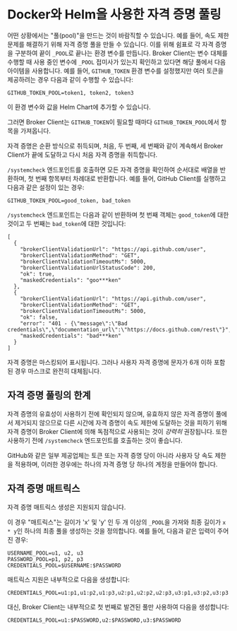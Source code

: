 # Docker와 Helm을 사용한 자격 증명 풀링

어떤 상황에서는 "풀(pool)"을 만드는 것이 바람직할 수 있습니다. 예를 들어, 속도 제한 문제를 해결하기 위해 자격 증명 풀을 만들 수 있습니다. 이를 위해 쉼표로 각 자격 증명을 구분하여 끝이 `_POOL`로 끝나는 환경 변수를 만듭니다. Broker Client는 변수 대체를 수행할 때 사용 중인 변수에 `_POOL` 접미사가 있는지 확인하고 있다면 해당 풀에서 다음 아이템을 사용합니다. 예를 들어, `GITHUB_TOKEN` 환경 변수를 설정했지만 여러 토큰을 제공하려는 경우 다음과 같이 수행할 수 있습니다:

``` 
GITHUB_TOKEN_POOL=token1, token2, token3
```

이 환경 변수와 값을 Helm Chart에 추가할 수 있습니다.

그러면 Broker Client는 `GITHUB_TOKEN`이 필요할 때마다 `GITHUB_TOKEN_POOL`에서 항목을 가져옵니다.

자격 증명은 순환 방식으로 취득되며, 처음, 두 번째, 세 번째와 같이 계속해서 Broker Client가 끝에 도달하고 다시 처음 자격 증명을 취득합니다.

`/systemcheck` 엔드포인트를 호출하면 모든 자격 증명을 확인하여 순서대로 배열을 반환하며, 첫 번째 항목부터 차례대로 반환합니다. 예를 들어, GitHub Client를 실행하고 다음과 같은 설정이 있는 경우:

```
GITHUB_TOKEN_POOL=good_token, bad_token
```

`/systemcheck` 엔드포인트는 다음과 같이 반환하며 첫 번째 객체는 `good_token`에 대한 것이고 두 번째는 `bad_token`에 대한 것입니다:

```
[
  {
    "brokerClientValidationUrl": "https://api.github.com/user",
    "brokerClientValidationMethod": "GET",
    "brokerClientValidationTimeoutMs": 5000,
    "brokerClientValidationUrlStatusCode": 200,
    "ok": true,
    "maskedCredentials": "goo***ken"
  },
  {
    "brokerClientValidationUrl": "https://api.github.com/user",
    "brokerClientValidationMethod": "GET",
    "brokerClientValidationTimeoutMs": 5000,
    "ok": false,
    "error": "401 - {\"message\":\"Bad credentials\",\"documentation_url\":\"https://docs.github.com/rest\"}",
    "maskedCredentials": "bad***ken"
  }
]
```

자격 증명은 마스킹되어 표시됩니다. 그러나 사용자 자격 증명에 문자가 6개 이하 포함된 경우 마스크로 완전히 대체됩니다.

## **자격 증명 풀링의 한계**

자격 증명의 유효성이 사용하기 전에 확인되지 않으며, 유효하지 않은 자격 증명이 풀에서 제거되지 않으므로 다른 시간에 자격 증명이 속도 제한에 도달하는 것을 피하기 위해 자격 증명이 Broker Client에 의해 독점적으로 사용되는 것이 _강력히_ 권장됩니다. 또한 사용하기 전에 `/systemcheck` 엔드포인트를 호출하는 것이 좋습니다.

GitHub와 같은 일부 제공업체는 토큰 또는 자격 증명 당이 아니라 사용자 당 속도 제한을 적용하며, 이러한 경우에는 하나의 자격 증명 당 하나의 계정을 만들어야 합니다.

## **자격 증명 매트릭스**

자격 증명 매트릭스 생성은 지원되지 않습니다.

이 경우 "매트릭스"는 길이가 'x' 및 'y' 인 두 개 이상의 `_POOL`을 가져와 최종 길이가 `x * y`인 하나의 최종 풀을 생성하는 것을 정의합니다. 예를 들어, 다음과 같은 입력이 주어진 경우:

```
USERNAME_POOL=u1, u2, u3
PASSWORD_POOL=p1, p2, p3
CREDENTIALS_POOL=$USERNAME:$PASSWORD
```

매트릭스 지원은 내부적으로 다음을 생성합니다:

```
CREDENTIALS_POOL=u1:p1,u1:p2,u1:p3,u2:p1,u2:p2,u2:p3,u3:p1,u3:p2,u3:p3
```

대신, Broker Client는 내부적으로 첫 번째로 발견된 풀만 사용하여 다음을 생성합니다:

```
CREDENTIALS_POOL=u1:$PASSWORD,u2:$PASSWORD,u3:$PASSWORD
```  